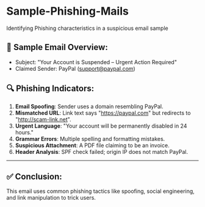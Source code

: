 # Sample-Phishing-Mails
Identifying Phishing characteristics in a suspicious email sample

## 📧 Sample Email Overview:
- Subject: "Your Account is Suspended – Urgent Action Required"
- Claimed Sender: PayPal (support@paypaI.com)

## 🔍 Phishing Indicators:
1. **Email Spoofing**: Sender uses a domain resembling PayPal.
2. **Mismatched URL**: Link text says "https://paypal.com" but redirects to "http://scam-link.net".
3. **Urgent Language**: "Your account will be permanently disabled in 24 hours."
4. **Grammar Errors**: Multiple spelling and formatting mistakes.
5. **Suspicious Attachment**: A PDF file claiming to be an invoice.
6. **Header Analysis**: SPF check failed; origin IP does not match PayPal.

---

## ✅ Conclusion:
This email uses common phishing tactics like spoofing, social engineering, and link manipulation to trick users.
